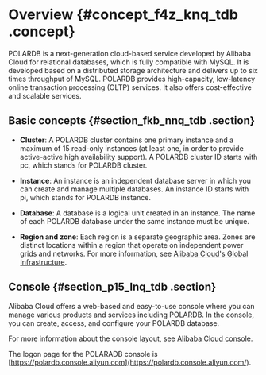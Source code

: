 # Overview {#concept_f4z_knq_tdb .concept}

POLARDB is a next-generation cloud-based service developed by Alibaba Cloud for relational databases, which is fully compatible with MySQL. It is developed based on a distributed storage architecture and delivers up to six times throughput of MySQL. POLARDB provides high-capacity, low-latency online transaction processing \(OLTP\) services. It also offers cost-effective and scalable services.

## Basic concepts {#section_fkb_nnq_tdb .section}

-   **Cluster**: A POLARDB cluster contains one primary instance and a maximum of 15 read-only instances \(at least one, in order to provide active-active high availability support\). A POLARDB cluster ID starts with pc, which stands for POLARDB cluster.

-   **Instance**: An instance is an independent database server in which you can create and manage multiple databases. An instance ID starts with pi, which stands for POLARDB instance.

-   **Database**: A database is a logical unit created in an instance. The name of each POLARDB database under the same instance must be unique.

-   **Region and zone**: Each region is a separate geographic area. Zones are distinct locations within a region that operate on independent power grids and networks. For more information, see [Alibaba Cloud's Global Infrastructure](https://www.aliyun.com/about/global?spm=a2c4g.11186623.2.3.OXfiny).


## Console {#section_p15_lnq_tdb .section}

Alibaba Cloud offers a web-based and easy-to-use console where you can manage various products and services including POLARDB. In the console, you can create, access, and configure your POLARDB database.

For more information about the console layout, see [Alibaba Cloud console](https://www.alibabacloud.com/help/doc-detail/47605.htm).

The logon page for the POLARADB console is [https://polardb.console.aliyun.com](https://polardb.console.aliyun.com/).

